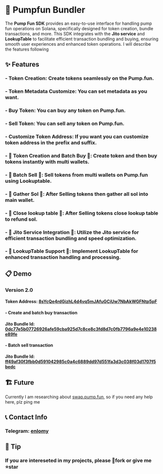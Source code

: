 # 💊 Pumpfun Bundler

The **Pump Fun SDK** provides an easy-to-use interface for handling pump fun operations on Solana, specifically designed for token creation, bundle transactions, and more. This SDK integrates with the **Jito service** and **LookupTable** to facilitate efficient transaction bundling and buying, ensuring smooth user experiences and enhanced token operations.
I will describe the features following

## ✨ Features

### - **Token Creation**: Create tokens seamlessly on the Pump.fun.

### - **Token Metadata Customize**: You can set metadata as you want.

### - **Buy Token**: You can buy any token on Pump.fun.

### - **Sell Token**: You can sell any token on Pump.fun.

### - **Customize Token Address**: If you want you can customize token address in the prefix and suffix.

### - 🚀 **Token Creation and Batch Buy** 🚀: Create token and then buy tokens instantly with multi wallets.

### - 🚀 **Batch Sell** 🚀: Sell tokens from multi wallets on Pump.fun using Lookuptable.

### - 🚀 **Gather Sol** 🚀: After Selling tokens then gather all sol into main wallet.

### - 🚀 **Close lookup table** 🚀: After Selling tokens close lookup table to refund sol.

### - 🚀 **Jito Service Integration** 🚀: Utilize the Jito service for efficient transaction bundling and speed optimization.

### - 🚀 **LookupTable Support** 🚀: Implement LookupTable for enhanced transaction handling and processing.


## 📋 Demo

<!-- ### I have shared my previous tx what create and buy instantly with 20 wallets -->
<!-- ### Version 1.0

#### - Create and batch buy transaction

#### Jito Bundle Id: [ebbaea84f1c72a3def872979359dbeb7b6f71c709cc10487332dc9ade3af8676](https://explorer.jito.wtf/bundle/ebbaea84f1c72a3def872979359dbeb7b6f71c709cc10487332dc9ade3af8676)

#### Token Address: [Hf7SSrAovo2p2zoVewsVuFXzEAcAFVXw5tqJpGnkHbom](https://solscan.io/token/Hf7SSrAovo2p2zoVewsVuFXzEAcAFVXw5tqJpGnkHbom)

#### Main Wallet: [en1omyBPyReHeUQfRvFqPtDPrzwQWSuKQMRctXLFmwh](https://solscan.io/account/en1omyBPyReHeUQfRvFqPtDPrzwQWSuKQMRctXLFmwh) -->
### Version 2.0

#### Token Address: [8sYcQe4rdGizhL4d4vq5mJAfuGCiUw7NbAkWGFNtp5pF](https://solscan.io/token/8sYcQe4rdGizhL4d4vq5mJAfuGCiUw7NbAkWGFNtp5pF)

#### - Create and batch buy transaction

#### Jito Bundle Id: [0dc77e5b07726926afe59cba925d7c8ce8c3fd8d7c0fb7796a9e4e10238e89fe](https://explorer.jito.wtf/bundle/0dc77e5b07726926afe59cba925d7c8ce8c3fd8d7c0fb7796a9e4e10238e89fe)

#### - Batch sell transaction

#### Jito Bundle Id: [ff49af30f3fbb0d591042985c0a4c6889dd97d551fa3d3c038f03d1707f5bedc](https://explorer.jito.wtf/bundle/ff49af30f3fbb0d591042985c0a4c6889dd97d551fa3d3c038f03d1707f5bedc)

## 🏗️ Future
Currently I am researching about [swap.pump.fun](https://swap.pump.fun/), so if you need any help here, plz ping me

## 📞 Contact Info

### Telegram: [enlomy](https://t.me/enlomy)

## 🍵 Tip

### If you are intereseted in my projects, please 🔗fork or give me ⭐star
